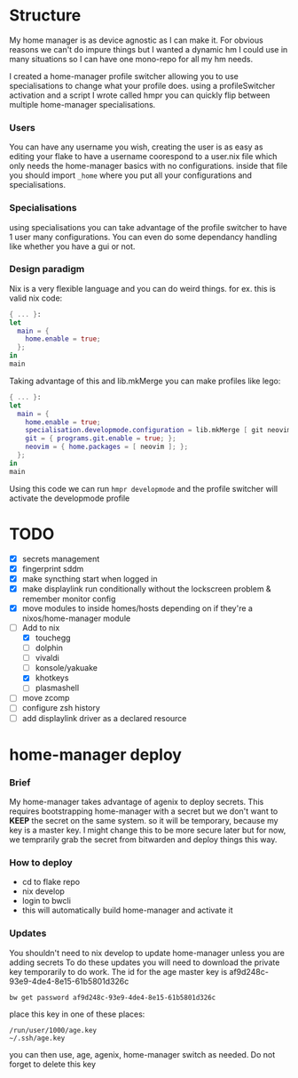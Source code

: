 # Structure

My home manager is as device agnostic as I can make it.
For obvious reasons we can't do impure things but I wanted a dynamic hm I could use in many situations so I can have one mono-repo for all my hm needs.

I created a home-manager profile switcher allowing you to use specialisations to change what your profile does.
using a profileSwitcher activation and a script I wrote called hmpr you can quickly flip between multiple home-manager specialisations.

### Users
You can have any username you wish, creating the user is as easy as editing your flake to have a username coorespond to a user.nix file which only needs the home-manager basics with no configurations.
inside that file you should import `_home` where you put all your configurations and specialisations.

### Specialisations
using specialisations you can take advantage of the profile switcher to have 1 user many configurations. You can even do some dependancy handling like whether you have a gui or not.

### Design paradigm
Nix is a very flexible language and you can do weird things.
for ex. this is valid nix code:
```nix
{ ... }:
let
  main = {
    home.enable = true;
  };
in
main
```

Taking advantage of this and lib.mkMerge you can make profiles like lego:
```nix
{ ... }:
let
  main = {
    home.enable = true;
    specialisation.developmode.configuration = lib.mkMerge [ git neovim ];
    git = { programs.git.enable = true; };
    neovim = { home.packages = [ neovim ]; };
  };
in
main
```

Using this code we can run `hmpr developmode` and the profile switcher will activate the developmode profile

# TODO
- [X] secrets management
- [X] fingerprint sddm
- [X] make syncthing start when logged in
- [X] make displaylink run conditionally without the lockscreen problem & remember monitor config
- [X] move modules to inside homes/hosts depending on if they're a nixos/home-manager module
- [ ] Add to nix
    - [X] touchegg
    - [ ] dolphin
    - [ ] vivaldi
    - [ ] konsole/yakuake
    - [X] khotkeys
    - [ ] plasmashell
- [ ] move zcomp
- [ ] configure zsh history
- [ ] add displaylink driver as a declared resource

# home-manager deploy
### Brief
My home-manager takes advantage of agenix to deploy secrets. This requires bootstrapping home-manager with a secret but we don't want to __KEEP__ the secret on the same system. so it will be temporary, because my key is a master key. I might change this to be more secure later but for now, we temprarily grab the secret from bitwarden and deploy things this way.

### How to deploy
- cd to flake repo
- nix develop
- login to bwcli
- this will automatically build home-manager and activate it

### Updates
You shouldn't need to nix develop to update home-manager unless you are adding secrets
To do these updates you will need to download the private key temporarily to do work.
The id for the age master key is af9d248c-93e9-4de4-8e15-61b5801d326c

`bw get password af9d248c-93e9-4de4-8e15-61b5801d326c`

place this key in one of these places:
```
/run/user/1000/age.key
~/.ssh/age.key
```
you can then use, age, agenix, home-manager switch as needed.
Do not forget to delete this key
